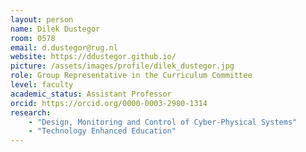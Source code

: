 ```yaml
---
layout: person
name: Dilek Dustegor
room: 0578
email: d.dustegor@rug.nl
website: https://ddustegor.github.io/
picture: /assets/images/profile/dilek_dustegor.jpg
role: Group Representative in the Curriculum Committee
level: faculty
academic_status: Assistant Professor
orcid: https://orcid.org/0000-0003-2980-1314
research:
    - "Design, Monitoring and Control of Cyber-Physical Systems"
    - "Technology Enhanced Education"
---
```

